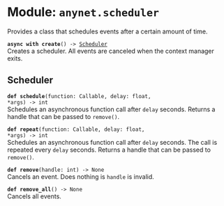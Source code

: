 
# Module: <code>anynet.scheduler</code>

Provides a class that schedules events after a certain amount of time.

<code>**async with create**() -> [Scheduler](#scheduler)</code><br>
<span class="docs">Creates a scheduler. All events are canceled when the context manager exits.</span>

## Scheduler
<code>**def schedule**(function: Callable, delay: float, \*args) -> int</code><br>
<span class="docs">Schedules an asynchronous function call after `delay` seconds. Returns a handle that can be passed to `remove()`.</span>

<code>**def repeat**(function: Callable, delay: float, \*args) -> int</code><br>
<span class="docs">Schedules an asynchronous function call after `delay` seconds. The call is repeated every `delay` seconds. Returns a handle that can be passed to `remove()`.</span>

<code>**def remove**(handle: int) -> None</code><br>
<span class="docs">Cancels an event. Does nothing is `handle` is invalid.</span>

<code>**def remove_all**() -> None</code><br>
<span class="docs">Cancels all events.</span>

